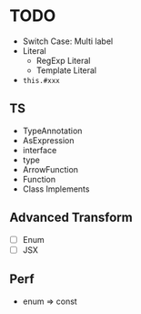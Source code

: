 # TODO

- Switch Case: Multi label
- Literal
  - RegExp Literal
  - Template Literal
- `this.#xxx`

## TS

- TypeAnnotation
- AsExpression
- interface
- type
- ArrowFunction
- Function
- Class Implements

## Advanced Transform

- [ ] Enum
- [ ] JSX

## Perf

- enum => const